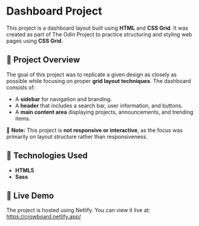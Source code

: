 # Dashboard Project

This project is a dashboard layout built using **HTML** and **CSS Grid**. It was created as part of The Odin Project to practice structuring and styling web pages using **CSS Grid**.

## 📌 Project Overview

The goal of this project was to replicate a given design as closely as possible while focusing on proper **grid layout techniques**. The dashboard consists of:

- A **sidebar** for navigation and branding.
- A **header** that includes a search bar, user information, and buttons.
- A **main content area** displaying projects, announcements, and trending items.

🚀 **Note:** This project is **not responsive or interactive**, as the focus was primarily on layout structure rather than responsiveness.

## 🔧 Technologies Used

- **HTML5**
- **Sass**

## 📢 Live Demo
The project is hosted using Netlify. You can view it live at:
https://crowboard.netlify.app/

